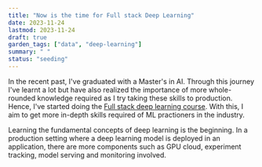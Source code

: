 ```yaml
---
title: "Now is the time for Full stack Deep Learning"
date: 2023-11-24
lastmod: 2023-11-24
draft: true
garden_tags: ["data", "deep-learning"]
summary: " "
status: "seeding"
---
```


In the recent past, I've graduated with a Master's in AI. Through this journey I've learnt a lot but have also realized the importance of more whole-rounded knowledge required as I try taking these skills to production. Hence, I've started doing the [Full stack deep learning course](https://fullstackdeeplearning.com/course/). With this, I aim to get more in-depth skills required of ML practioners in the industry.

Learning the fundamental concepts of deep learning is the beginning. In a production setting where a deep learning model is deployed in an application, there are more components such as GPU cloud, experiment tracking, model serving and monitoring involved. 